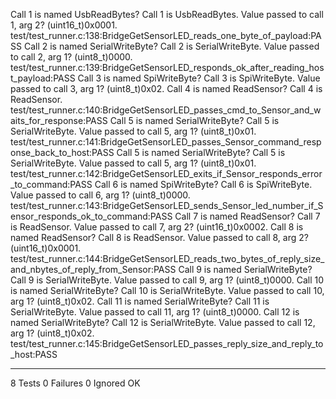 Call 1 is named UsbReadBytes? Call 1 is UsbReadBytes.
Value passed to call 1, arg 2? (uint16_t)0x0001.
test/test_runner.c:138:BridgeGetSensorLED_reads_one_byte_of_payload:PASS
Call 2 is named SerialWriteByte? Call 2 is SerialWriteByte.
Value passed to call 2, arg 1? (uint8_t)0000.
test/test_runner.c:139:BridgeGetSensorLED_responds_ok_after_reading_host_payload:PASS
Call 3 is named SpiWriteByte? Call 3 is SpiWriteByte.
Value passed to call 3, arg 1? (uint8_t)0x02.
Call 4 is named ReadSensor? Call 4 is ReadSensor.
test/test_runner.c:140:BridgeGetSensorLED_passes_cmd_to_Sensor_and_waits_for_response:PASS
Call 5 is named SerialWriteByte? Call 5 is SerialWriteByte.
Value passed to call 5, arg 1? (uint8_t)0x01.
test/test_runner.c:141:BridgeGetSensorLED_passes_Sensor_command_response_back_to_host:PASS
Call 5 is named SerialWriteByte? Call 5 is SerialWriteByte.
Value passed to call 5, arg 1? (uint8_t)0x01.
test/test_runner.c:142:BridgeGetSensorLED_exits_if_Sensor_responds_error_to_command:PASS
Call 6 is named SpiWriteByte? Call 6 is SpiWriteByte.
Value passed to call 6, arg 1? (uint8_t)0000.
test/test_runner.c:143:BridgeGetSensorLED_sends_Sensor_led_number_if_Sensor_responds_ok_to_command:PASS
Call 7 is named ReadSensor? Call 7 is ReadSensor.
Value passed to call 7, arg 2? (uint16_t)0x0002.
Call 8 is named ReadSensor? Call 8 is ReadSensor.
Value passed to call 8, arg 2? (uint16_t)0x0001.
test/test_runner.c:144:BridgeGetSensorLED_reads_two_bytes_of_reply_size_and_nbytes_of_reply_from_Sensor:PASS
Call 9 is named SerialWriteByte? Call 9 is SerialWriteByte.
Value passed to call 9, arg 1? (uint8_t)0000.
Call 10 is named SerialWriteByte? Call 10 is SerialWriteByte.
Value passed to call 10, arg 1? (uint8_t)0x02.
Call 11 is named SerialWriteByte? Call 11 is SerialWriteByte.
Value passed to call 11, arg 1? (uint8_t)0000.
Call 12 is named SerialWriteByte? Call 12 is SerialWriteByte.
Value passed to call 12, arg 1? (uint8_t)0x02.
test/test_runner.c:145:BridgeGetSensorLED_passes_reply_size_and_reply_to_host:PASS

-----------------------
8 Tests 0 Failures 0 Ignored 
OK
